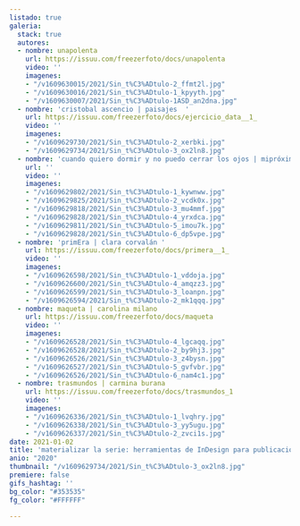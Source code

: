 ```yaml
---
listado: true
galeria:
  stack: true
  autores:
  - nombre: unapolenta
    url: https://issuu.com/freezerfoto/docs/unapolenta
    video: ''
    imagenes:
    - "/v1609630015/2021/Sin_t%C3%ADtulo-2_ffmt2l.jpg"
    - "/v1609630016/2021/Sin_t%C3%ADtulo-1_kpyyth.jpg"
    - "/v1609630007/2021/Sin_t%C3%ADtulo-1ASD_an2dna.jpg"
  - nombre: 'cristobal ascencio | paisajes  '
    url: https://issuu.com/freezerfoto/docs/ejercicio_data__1_
    video: ''
    imagenes:
    - "/v1609629730/2021/Sin_t%C3%ADtulo-2_xerbki.jpg"
    - "/v1609629734/2021/Sin_t%C3%ADtulo-3_ox2ln8.jpg"
  - nombre: 'cuando quiero dormir y no puedo cerrar los ojos | mipróximoverano  '
    url: ''
    video: ''
    imagenes:
    - "/v1609629802/2021/Sin_t%C3%ADtulo-1_kywnww.jpg"
    - "/v1609629825/2021/Sin_t%C3%ADtulo-2_vcdk0x.jpg"
    - "/v1609629818/2021/Sin_t%C3%ADtulo-3_mu4mmf.jpg"
    - "/v1609629828/2021/Sin_t%C3%ADtulo-4_yrxdca.jpg"
    - "/v1609629811/2021/Sin_t%C3%ADtulo-5_imou7k.jpg"
    - "/v1609629828/2021/Sin_t%C3%ADtulo-6_dp5vpe.jpg"
  - nombre: 'primEra | clara corvalán '
    url: https://issuu.com/freezerfoto/docs/primera__1_
    video: ''
    imagenes:
    - "/v1609626598/2021/Sin_t%C3%ADtulo-1_vddoja.jpg"
    - "/v1609626600/2021/Sin_t%C3%ADtulo-4_amqzz3.jpg"
    - "/v1609626599/2021/Sin_t%C3%ADtulo-3_loanpn.jpg"
    - "/v1609626594/2021/Sin_t%C3%ADtulo-2_mk1qqq.jpg"
  - nombre: maqueta | carolina milano
    url: https://issuu.com/freezerfoto/docs/maqueta
    video: ''
    imagenes:
    - "/v1609626528/2021/Sin_t%C3%ADtulo-4_lgcaqq.jpg"
    - "/v1609626528/2021/Sin_t%C3%ADtulo-2_by9hj3.jpg"
    - "/v1609626526/2021/Sin_t%C3%ADtulo-3_z4bysn.jpg"
    - "/v1609626527/2021/Sin_t%C3%ADtulo-5_gvfvbr.jpg"
    - "/v1609626526/2021/Sin_t%C3%ADtulo-6_nam4c1.jpg"
  - nombre: trasmundos | carmina burana
    url: https://issuu.com/freezerfoto/docs/trasmundos_1
    video: ''
    imagenes:
    - "/v1609626336/2021/Sin_t%C3%ADtulo-1_lvqhry.jpg"
    - "/v1609626338/2021/Sin_t%C3%ADtulo-3_yy5ugu.jpg"
    - "/v1609626337/2021/Sin_t%C3%ADtulo-2_zvci1s.jpg"
date: 2021-01-02
title: 'materializar la serie: herramientas de InDesign para publicaciones urgentes '
anio: "2020"
thumbnail: "/v1609629734/2021/Sin_t%C3%ADtulo-3_ox2ln8.jpg"
premiere: false
gifs_hashtag: ''
bg_color: "#353535"
fg_color: "#FFFFFF"

---
```


